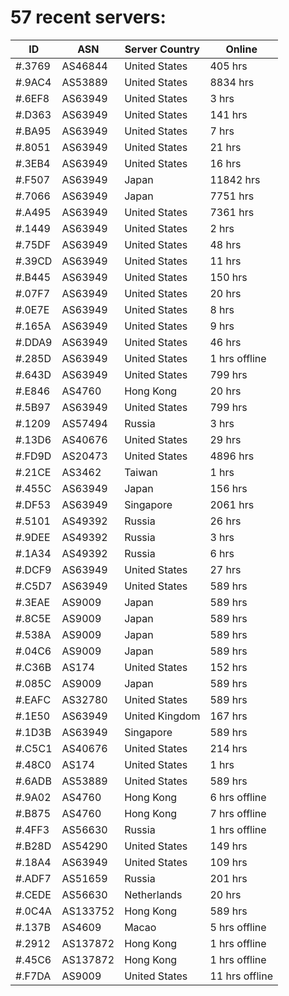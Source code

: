 # 57 recent servers:

| ID | ASN | Server Country | Online |
| ------ | ------ | ------ | ------ |
| #.3769 | AS46844 | United States | 405 hrs |
| #.9AC4 | AS53889 | United States | 8834 hrs |
| #.6EF8 | AS63949 | United States | 3 hrs |
| #.D363 | AS63949 | United States | 141 hrs |
| #.BA95 | AS63949 | United States | 7 hrs |
| #.8051 | AS63949 | United States | 21 hrs |
| #.3EB4 | AS63949 | United States | 16 hrs |
| #.F507 | AS63949 | Japan | 11842 hrs |
| #.7066 | AS63949 | Japan | 7751 hrs |
| #.A495 | AS63949 | United States | 7361 hrs |
| #.1449 | AS63949 | United States | 2 hrs |
| #.75DF | AS63949 | United States | 48 hrs |
| #.39CD | AS63949 | United States | 11 hrs |
| #.B445 | AS63949 | United States | 150 hrs |
| #.07F7 | AS63949 | United States | 20 hrs |
| #.0E7E | AS63949 | United States | 8 hrs |
| #.165A | AS63949 | United States | 9 hrs |
| #.DDA9 | AS63949 | United States | 46 hrs |
| #.285D | AS63949 | United States | 1 hrs offline |
| #.643D | AS63949 | United States | 799 hrs |
| #.E846 | AS4760 | Hong Kong | 20 hrs |
| #.5B97 | AS63949 | United States | 799 hrs |
| #.1209 | AS57494 | Russia | 3 hrs |
| #.13D6 | AS40676 | United States | 29 hrs |
| #.FD9D | AS20473 | United States | 4896 hrs |
| #.21CE | AS3462 | Taiwan | 1 hrs |
| #.455C | AS63949 | Japan | 156 hrs |
| #.DF53 | AS63949 | Singapore | 2061 hrs |
| #.5101 | AS49392 | Russia | 26 hrs |
| #.9DEE | AS49392 | Russia | 3 hrs |
| #.1A34 | AS49392 | Russia | 6 hrs |
| #.DCF9 | AS63949 | United States | 27 hrs |
| #.C5D7 | AS63949 | United States | 589 hrs |
| #.3EAE | AS9009 | Japan | 589 hrs |
| #.8C5E | AS9009 | Japan | 589 hrs |
| #.538A | AS9009 | Japan | 589 hrs |
| #.04C6 | AS9009 | Japan | 589 hrs |
| #.C36B | AS174 | United States | 152 hrs |
| #.085C | AS9009 | Japan | 589 hrs |
| #.EAFC | AS32780 | United States | 589 hrs |
| #.1E50 | AS63949 | United Kingdom | 167 hrs |
| #.1D3B | AS63949 | Singapore | 589 hrs |
| #.C5C1 | AS40676 | United States | 214 hrs |
| #.48C0 | AS174 | United States | 1 hrs |
| #.6ADB | AS53889 | United States | 589 hrs |
| #.9A02 | AS4760 | Hong Kong | 6 hrs offline |
| #.B875 | AS4760 | Hong Kong | 7 hrs offline |
| #.4FF3 | AS56630 | Russia | 1 hrs offline |
| #.B28D | AS54290 | United States | 149 hrs |
| #.18A4 | AS63949 | United States | 109 hrs |
| #.ADF7 | AS51659 | Russia | 201 hrs |
| #.CEDE | AS56630 | Netherlands | 20 hrs |
| #.0C4A | AS133752 | Hong Kong | 589 hrs |
| #.137B | AS4609 | Macao | 5 hrs offline |
| #.2912 | AS137872 | Hong Kong | 1 hrs offline |
| #.45C6 | AS137872 | Hong Kong | 1 hrs offline |
| #.F7DA | AS9009 | United States | 11 hrs offline |


